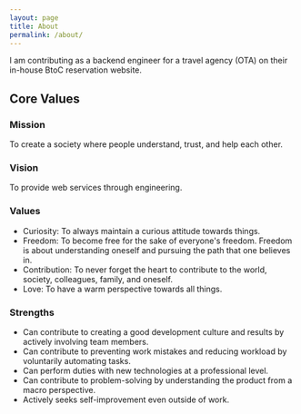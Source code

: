```yaml
---
layout: page
title: About
permalink: /about/
---
```


I am contributing as a backend engineer for a travel agency (OTA) on their in-house BtoC reservation website.

## Core Values
### Mission
To create a society where people understand, trust, and help each other.

### Vision
To provide web services through engineering.

### Values
 - Curiosity: To always maintain a curious attitude towards things.
 - Freedom: To become free for the sake of everyone's freedom. Freedom is about understanding oneself and pursuing the path that one believes in.
 - Contribution: To never forget the heart to contribute to the world, society, colleagues, family, and oneself.
 - Love: To have a warm perspective towards all things.

### Strengths
 - Can contribute to creating a good development culture and results by actively involving team members.
 - Can contribute to preventing work mistakes and reducing workload by voluntarily automating tasks.
 - Can perform duties with new technologies at a professional level.
 - Can contribute to problem-solving by understanding the product from a macro perspective.
 - Actively seeks self-improvement even outside of work.